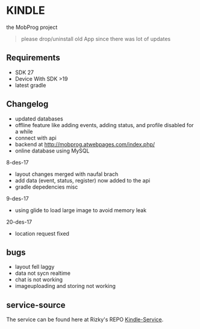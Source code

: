 # KINDLE
the MobProg project
> please drop/uninstall old App since there was lot of updates

## Requirements
* SDK 27
* Device With SDK \>19
* latest gradle

## Changelog
* updated databases
* offline feature like adding events, adding status, and profile disabled for a while
* connect with api
* backend at http://mobprog.atwebpages.com/index.php/
* online database using MySQL

8-des-17
* layout changes merged with naufal brach
* add data (event, status, register) now added to the api
* gradle depedencies misc

9-des-17
* using glide to load large image to avoid memory leak

20-des-17
* location request fixed

## bugs
- layout fell laggy
- data not sycn realtime
- chat is not working
- imageuploading and storing not working

## service-source
The service can be found here at Rizky's REPO [Kindle-Service](https://github.com/nugraharzk/Kindle-service).
